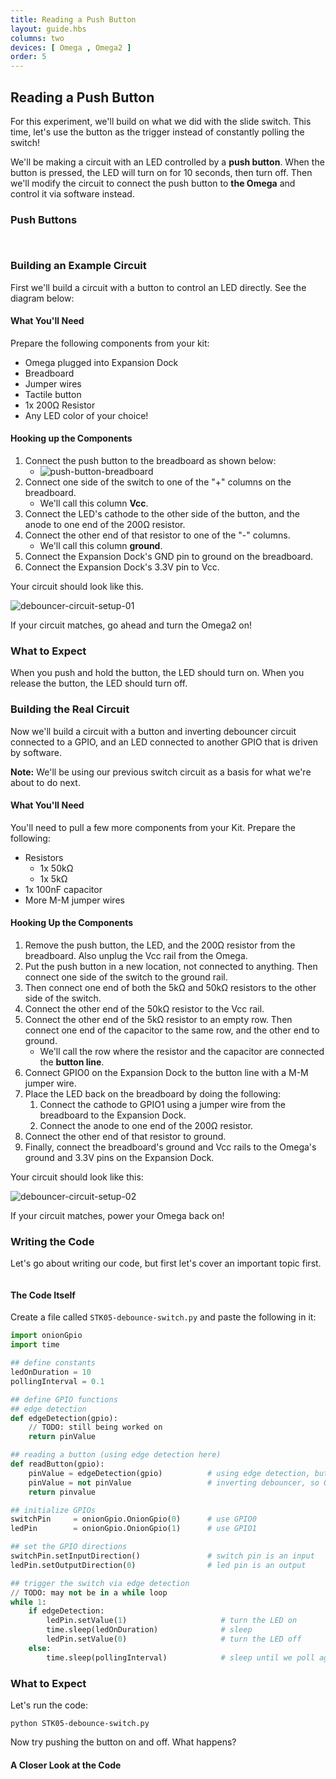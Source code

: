 ```yaml
---
title: Reading a Push Button
layout: guide.hbs
columns: two
devices: [ Omega , Omega2 ]
order: 5
---
```


## Reading a Push Button

<!-- // intro to push button
// building on what we did with the slide switch, but let's use the button as a trigger for an action - as opposed to constantly reading the state of the switch

// we will be building an led controlled by a push button, when the button is pressed, the led will turn on, and remain on for 10 seconds, then turn off -->

For this experiment, we'll build on what we did with the slide switch. This time, let's use the button as the trigger instead of constantly polling the switch! 

We'll be making a circuit with an LED controlled by a **push button**. When the button is pressed, the LED will turn on for 10 seconds, then turn off. Then we'll modify the circuit to connect the push button to **the Omega** and control it via software instead.

### Push Buttons

<!-- // put in its own markdown file -->

<!-- // explanation of push buttons: how they are momentary switches and only close the circuit while the button is depressed
// explanation of the pins, and what connection happens when the button is pressed -->
```{r child = '../../shared/switches-push-button.md'}
```

<!-- debouncing switches -->
```{r child = '../../shared/switches-debouncing.md'}
```

### Building an Example Circuit

<!-- // circuit 1: button without debouncing circuit controls an LED directly -->

First we'll build a circuit with a button to control an LED directly. See the diagram below:

<!-- // TODO: diagram -->

#### What You'll Need

Prepare the following components from your kit:

* Omega plugged into Expansion Dock
* Breadboard
* Jumper wires
* Tactile button
* 1x 200Ω Resistor <!-- LED resistor -->
* Any LED color of your choice!

#### Hooking up the Components

<!-- // explain how to connect a push-button switch to an led -->
    
1. Connect the push button to the breadboard as shown below:
    * ![push-button-breadboard](https://raw.githubusercontent.com/OnionIoT/Onion-Docs/master/Omega2/Kit-Guides/img/push-button-breadboard.jpg)
    <!-- // TODO: photo showing how the legs are oriented across the breadboard-->
1. Connect one side of the switch to one of the "+" columns on the breadboard.
    * We'll call this column **Vcc**.
1. Connect the LED's cathode to the other side of the button, and the anode to one end of the 200Ω resistor.
1. Connect the other end of that resistor to one of the "-" columns.
    * We'll call this column **ground**.
1. Connect the Expansion Dock's GND pin to ground on the breadboard.
1. Connect the Expansion Dock's 3.3V pin to Vcc.

Your circuit should look like this.

![debouncer-circuit-setup-01](https://raw.githubusercontent.com/OnionIoT/Onion-Docs/master/Omega2/Kit-Guides/img/debouncer-circuit-setup-01.jpg)

<!-- // TODO: photo -->

If your circuit matches, go ahead and turn the Omega2 on!

### What to Expect

When you push and hold the button, the LED should turn on. When you release the button, the LED should turn off.

<!-- // push and hold the button, the led is on
// release it and the led turns off
// the drawback of this circuit is that the switch just controls if there is current flowing to the LED or not
// adding -->
<!-- * // ^ all logic swapped for inverting debouncer -->
<!-- * // TODO: regardless of whether the debouncer is inverting or not, there is so much resistance on the way to the LED that it will barely light up (microamps) -->

### Building the Real Circuit

<!-- // circuit 2: button with debouncing circuit connected to GPIO,  LED connected to GPIO -->

Now we'll build a circuit with a button and inverting debouncer circuit connected to a GPIO, and an LED connected to another GPIO that is driven by software.

**Note:** We'll be using our previous switch circuit as a basis for what we're about to do next.

#### What You'll Need

You'll need to pull a few more components from your Kit. Prepare the following:

* Resistors
    * 1x 50kΩ
    * 1x 5kΩ <!-- debounce resistors -->
* 1x 100nF capacitor
* More M-M jumper wires

#### Hooking Up the Components

1. Remove the push button, the LED, and the 200Ω resistor from the breadboard. Also unplug the Vcc rail from the Omega.
1. Put the push button in a new location, not connected to anything. Then connect one side of the switch to the ground rail.
1. Then connect one end of both the 5kΩ and 50kΩ resistors to the other side of the switch.
1. Connect the other end of the 50kΩ resistor to the Vcc rail.
1. Connect the other end of the 5kΩ resistor to an empty row. Then connect one end of the capacitor to the same row, and the other end to ground.
    * We'll call the row where the resistor and the capacitor are connected the **button line**.
1. Connect GPIO0 on the Expansion Dock to the button line with a M-M jumper wire.
1. Place the LED back on the breadboard by doing the following:
    1. Connect the cathode to GPIO1 using a jumper wire from the breadboard to the Expansion Dock.
    1. Connect the anode to one end of the 200Ω resistor.    
1. Connect the other end of that resistor to ground.
1. Finally, connect the breadboard's ground and Vcc rails to the Omega's ground and 3.3V pins on the Expansion Dock.

Your circuit should look like this:

![debouncer-circuit-setup-02](https://raw.githubusercontent.com/OnionIoT/Onion-Docs/master/Omega2/Kit-Guides/img/debouncer-circuit-setup-02.jpg)

<!-- // TODO: photo -->

If your circuit matches, power your Omega back on!

### Writing the Code

Let's go about writing our code, but first let's cover an important topic first.

<!-- edge detection -->
```{r child = '../../shared/gpio-edge-detection.md'}
```

<!-- // edge detection is when the system waits for an "edge" in the signal to perform an action. an edge being a place where the signal goes from high to low (falling edge), or low to high (rising edge) (have an illustration)

// in terms of the action, we'll be defining a function to be executed when the trigger, in this case the edge in the signal is detected
// relate this back to interrupts and interrupt service routines
 -->

#### The Code Itself

<!-- // write a program that uses edge detection to turn an led on, sleep for 10 seconds and then turn it off
note: the mechanism for edge detection hasn't been ironed out yet -->

Create a file called `STK05-debounce-switch.py` and paste the following in it:

<!-- LAZAR: work in progress -->

``` python
import onionGpio
import time

## define constants
ledOnDuration = 10
pollingInterval = 0.1

## define GPIO functions
## edge detection
def edgeDetection(gpio):
    // TODO: still being worked on
    return pinValue

## reading a button (using edge detection here)
def readButton(gpio):
    pinValue = edgeDetection(gpio)          # using edge detection, but can use other methods if desired
    pinValue = not pinValue                 # inverting debouncer, so ON is LOW and OFF is HIGH
    return pinvalue

## initialize GPIOs
switchPin     = onionGpio.OnionGpio(0)      # use GPIO0
ledPin        = onionGpio.OnionGpio(1)      # use GPIO1

## set the GPIO directions
switchPin.setInputDirection()               # switch pin is an input
ledPin.setOutputDirection(0)                # led pin is an output

## trigger the switch via edge detection
// TODO: may not be in a while loop
while 1:
	if edgeDetection:
        ledPin.setValue(1)                     # turn the LED on
        time.sleep(ledOnDuration)              # sleep
        ledPin.setValue(0)                     # turn the LED off
    else:
        time.sleep(pollingInterval)            # sleep until we poll again
```

### What to Expect

<!-- // hit the button, the light turns on, stays on for 10 seconds, turns off 
// ^ swapped for inverting debouncer -->

Let's run the code:

```
python STK05-debounce-switch.py
```

Now try pushing the button on and off. What happens?

#### A Closer Look at the Code

<!-- // explanation of the edge detection code -->
